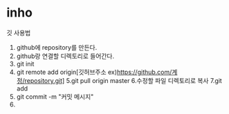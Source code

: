 # inho

깃 사용법

1. github에 repository를 만든다.
2. github랑 연결할 디렉토리로 들어간다.
3. git init
4. git remote add origin[깃허브주소 ex)https://github.com/계정/repository.git]
5.git pull origin master
6.수정할 파일 디렉토리로 복사
7.git add
8. git commit -m "커밋 메시지"
9. 
